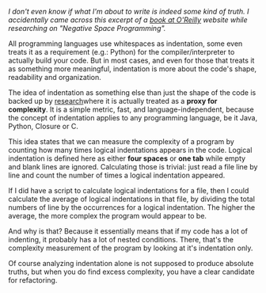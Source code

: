 _I don't even know if what I'm about to write is indeed some kind of truth. I accidentally came across this excerpt of a [book at O'Reilly](https://learning.oreilly.com/library/view/your-code-as/9781680500813/f_0041.html) website while researching on "Negative Space Programming"._

All programming languages use whitespaces as indentation, some even treats it as a requirement (e.g.: Python) for the compiler/interpreter to actually build your code. But in most cases, and even for those that treats it as something more meaningful, indentation is more about the code's shape, readability and organization.

The idea of indentation as something else than just the shape of the code is backed up by [research](https://learning.oreilly.com/library/view/your-code-as/9781680500813/f_0105.html#d2148e1073)where it is actually treated as a **proxy for complexity**. It is a simple metric, fast, and language-independent, because the concept of indentation applies to any programming language, be it Java, Python, Closure or C.

This idea states that we can measure the complexity of a program by counting how many times logical indentations appears in the code. Logical indentation is defined here as either **four spaces** or **one tab** while empty and blank lines are ignored. Calculating those is trivial: just read a file line by line and count the number of times a logical indentation appeared.

If I did have a script to calculate logical indentations for a file, then I could calculate the average of logical indentations in that file, by dividing the total numbers of line by the occurrences for a logical indentation. The higher the average, the more complex the program would appear to be.

And why is that? Because it essentially means that if my code has a lot of indenting, it probably has a lot of nested conditions. There, that's the complexity measurement of the program by looking at it's indentation only.

Of course analyzing indentation alone is not supposed to produce absolute truths, but when you do find excess complexity, you have a clear candidate for refactoring.